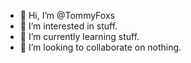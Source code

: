 - 👋 Hi, I’m @TommyFoxs
- 👀 I’m interested in stuff.
- 🌱 I’m currently learning stuff.
- 💞️ I’m looking to collaborate on nothing.

<!---
TommyFoxs/TommyFoxs is a ✨ special ✨ repository because its `README.md` (this file) appears on your GitHub profile.
You can click the Preview link to take a look at your changes.
--->
